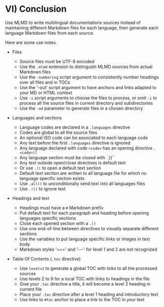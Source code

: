 # VI) Conclusion<A id="a78"></A>

Use MLMD to write multilingual documentations sources instead of maintaining different Markdown
files for each language, then generate each language Markdown files from each source.

Here are some use notes.

- Files
  - Source files must be UTF-8 encoded
  - Use the `.mlmd` extension to distinguish MLMD sources from actual Markdown files
  - Use the `-numbering` script argument to consistently number headings over all files and in TOCs
  - Use the '-out' script argument to have anchors and links adapted to your MD or HTML context
  - Use `-i` script arguments to choose the files to process, or omit `-i` to process all the
    source files in current directory and subdirectories
  - Use the `-od` parameter to generate files in a chosen directory

- Languages and sections
  - Language codes are declared in a `.languages` directive
  - Codes are global to all the source files
  - An optional ISO code can be associated to each language code
  - Any text before the first `.languages` directive is ignored
  - Any language declared with code `<code>` has an opening directive `.<code>((`
  - Any language section must be closed with `.))``
  - Any text outside open/close directives is default text
  - Or use `.((` to open a default text section
  - Default text section are written to all language file for which no language specific section exists
  - Use `.all((` to unconditionally send text into all languages files
  - Use `.!((` to ignore text

- Headings and text
  - Headings must have a `#` Markdown prefix
  - Put default text for each paragraph and heading before opening languages specific sections
  - Close each opened section with a `.))`
  - Use one end-of-line between directives to visually separate different sections
  - Use the variables to put language specific links or images in text body
  - Markdown styles '===' and '---' for level 1 and 2 are not recognized

- Table Of Contents (`.toc` directive)
  - Use `level=1` to generate a global TOC with links to all the processed sources
  - Use levels 2 to 9 for a local TOC with links to headings in the file
  - Give your `.toc` directive a title, it will become a level 2 heading in current file
  - Place your `.toc` directive after a level 1 heading and introductory text
  - Use links to `#toc` anchor to place a link to the TOC in your text
